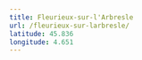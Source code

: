 ```yaml
---
title: Fleurieux-sur-l'Arbresle
url: /fleurieux-sur-larbresle/
latitude: 45.836
longitude: 4.651
---
```

